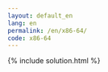 ```yaml
---
layout: default_en
lang: en
permalink: /en/x86-64/
code: x86-64
---
```

{% include solution.html %}
